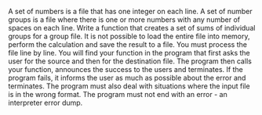 A set of numbers is a file that has one integer on each line.
A set of number groups is a file where there is one or more numbers with any number of spaces on each line.
Write a function that creates a set of sums of individual groups for a group file.
It is not possible to load the entire file into memory, perform the calculation and save the result to a file. You must process the file line by line.
You will find your function in the program that first asks the user for the source and then for the destination file. The program then calls your function, announces the success to the users and terminates. If the program fails, it informs the user as much as possible about the error and terminates.
The program must also deal with situations where the input file is in the wrong format.
The program must not end with an error - an interpreter error dump.
